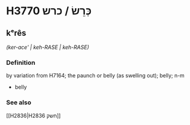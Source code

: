# H3770 כְּרֵשׂ / כרש

## kᵉrês

_(ker-ace' | keh-RASE | keh-RASE)_

### Definition

by variation from H7164; the paunch or belly (as swelling out); belly; n-m

- belly

### See also

[[H2836|H2836 חשק]]

